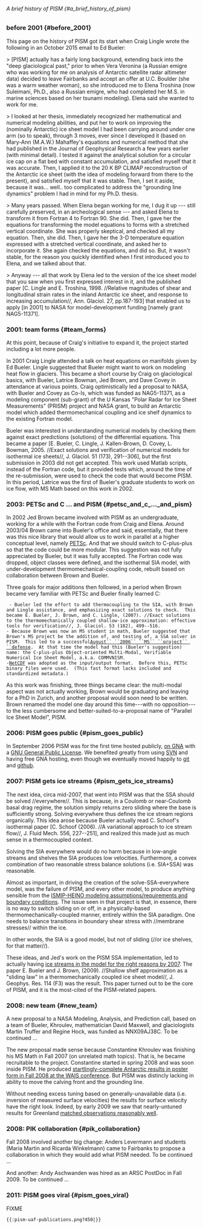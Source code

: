 ###### A brief history of PISM {#a_brief_history_of_pism}

### before 2001 {#before_2001}

This page on the history of PISM got its start when Craig Lingle wrote
the following in an October 2015 email to Ed Bueler:

\> \[PISM\] actually has a fairly long background, extending back into
the "deep glaciological past," prior to when Vera Veronina (a Russian
emigre who was working for me on analysis of Antarctic satellite radar
altimeter data) decided to leave Fairbanks and accept an offer at U.C.
Boulder (she was a warm weather woman), so she introduced me to Elena
Troshina (now Suleimani, Ph.D., also a Russian emigre, who had completed
her M.S. in marine sciences based on her tsunami modeling). Elena said
she wanted to work for me.

\> I looked at her thesis, immediately recognized her mathematical and
numerical modeling abilities, and put her to work on improving the
(nominally Antarctic) ice sheet model I had been carrying around under
one arm (so to speak), through 3 moves, ever since I developed it (based
on Mary-Ann (M.A.W.) Mahaffey's equations and numerical method that she
had published in the Journal of Geophysical Research a few years earlier
(with minimal detail). I tested it against the analytical solution for a
circular ice cap on a flat bed with constant accumulation, and satisfied
myself that it was accurate. Then, I applied it to the 20 K BP CLIMAP
reconstruction of the Antarctic ice sheet (with the idea of modeling
forward from there to the present), and satisfied myself that it was
stable. Then, I set it aside, because it was... well.. too complicated
to address the "grounding line dynamics" problem I had in mind for my
Ph.D. thesis.

\> Many years passed. When Elena began working for me, I dug it up ---
still carefully preserved, in an archeological sense --- and asked Elena
to transform it from Fortran 4 to Fortran 90. She did. Then, I gave her
the equations for transforming the model equations to forms with a
stretched vertical coordinate. She was properly skeptical, and checked
all my equation. Then, she did. Then, I gave her the 3-D temperature
equation expressed with a stretched vertical coordinate, and asked her
to incorporate it. She again checked the equations, and did so. But, it
wasn't stable, for the reason you quickly identified when I first
introduced you to Elena, and we talked about that.

\> Anyway --- all that work by Elena led to the version of the ice sheet
model that you saw when you first expressed interest in it, and the
published paper \[C. Lingle and E. Troshina, 1998. //Relative magnitudes
of shear and longitudinal strain rates in the inland Antarctic ice
sheet, and response to increasing accumulation//, Ann. Glaciol. 27,
pp.187-193\] that enabled us to apply \[in 2001\] to NASA for
model-development funding \[namely grant NAG5-11371\].

### 2001: team forms {#team_forms}

At this point, because of Craig\'s initiative to expand it, the project
started including a lot more people.

In 2001 Craig Lingle attended a talk on heat equations on manifolds
given by Ed Bueler. Lingle suggested that Bueler might want to work on
modeling heat flow in glaciers. This became a short course by Craig on
glaciological basics, with Bueler, Latrice Bowman, Jed Brown, and Dave
Covey in attendance at various points. Craig optimistically led a
proposal to NASA, with Bueler and Covey as Co-Is, which was funded as
NAG5-11371, as a modeling component (sub-grant) of the U Kansas \"Polar
Radar for Ice Sheet Measurements\" (PRISM) project and NASA grant, to
build an Antarctic model which added thermomechanical coupling and ice
shelf dynamics to the existing Fortran model.

Bueler was interested in understanding numerical models by checking them
against exact predictions (solutions) of the differential equations.
This became a paper \[E. Bueler, C. Lingle, J. Kallen-Brown, D. Covey,
L. Bowman, 2005. //Exact solutions and verification of numerical models
for isothermal ice sheets//, J. Glaciol. 51 (173), 291\--306\], but the
first submission in 2003 did not get accepted. This work used Matlab
scripts, instead of the Fortran code, but it provided tests which,
around the time of the re-submission, were used to check the code that
would become PISM. In this period, Latrice was the first of Bueler\'s
graduate students to work on ice flow, with MS Math based on this work
in 2002.

### 2003: PETSc and C \... and PISM {#petsc_and_c_..._and_pism}

In 2002 Jed Brown became involved with PISM as an undergraduate, working
for a while with the Fortran code from Craig and Elena. Around 2003/04
Brown came into Bueler\'s office and said, essentially, that there was
this nice library that would allow us to work in parallel at a higher
conceptual level, namely
[PETSc](http://www.mcs.anl.gov/petsc/). And that we should
switch to C-plus-plus so that the code could be more modular. This
suggestion was not fully appreciated by Bueler, but it was fully
accepted. The Fortran code was dropped, object classes were defined, and
the isothermal SIA model, with under-development
thermomechanical-coupling code, rebuilt based on collaboration between
Brown and Bueler.

Three goals for major additions then followed, in a period when Brown
became very familiar with PETSc and Bueler finally learned C:

` - Bueler led the effort to add thermocoupling to the SIA, with Brown and Lingle assistance, and emphasizing exact solutions to check.  This became E. Bueler, J. Brown, and C. Lingle, (2007). //Exact solutions to the thermomechanically coupled shallow-ice approximation: effective tools for verification//, J. Glaciol. 53 (182), 499--516.`\
` - Because Brown was now an MS student in math, Bueler suggested that Brown's MS project be the addition of, and testing of, a SSA solver in PISM.  This led to a successful `[`August`` ``2006`` ``MS`` ``project`` ``defense`](http://pism.github.io/uaf-iceflow/slidesJBrown.pdf)`.  At that time the model had this (Bueler's suggestion) name: the C-plus-plus Object-oriented Multi-Modal, Verifiable Numerical Ice Sheet Model, a.k.a. COMMVNISM.`\
` - `[`NetCDF`](http://www.unidata.ucar.edu/software/netcdf/)` was adopted as the input/output format.  Before this, PETSc binary files were used.  (This fast format lacks included and standardized metadata.)`

As this work was finishing, three things became clear: the multi-modal
aspect was not actually working, Brown would be graduating and leaving
for a PhD in Zurich, and another proposal would soon need to be written.
Brown renamed the model one day around this time\-\--with no
opposition\-\--to the less cumbersome and better-suited-to-a-proposal
name of \"Parallel Ice Sheet Model\", PISM.

### 2006: PISM goes public {#pism_goes_public}

In September 2006 PISM was for the first time hosted publicly, [on
GNA](http://gna.org/projects/pism/) with a [GNU General
Public
License](http://svn.gna.org/viewcvs/pism/trunk/COPYING?view=log).
We benefited greatly from using
[SVN](https://subversion.apache.org/) and having free GNA
hosting, even though we eventually moved happily to
[git](https://git-scm.com/) and
[github](https://github.com/).

### 2007: PISM gets ice streams {#pism_gets_ice_streams}

The next idea, circa mid-2007, that went into PISM was that the SSA
should be solved //everywhere//. This is because, in a Coulomb or
near-Coulomb basal drag regime, the solution simply returns zero sliding
where the base is sufficiently strong. Solving everywhere thus defines
the ice stream regions organically. This idea arose because Bueler
actually read C. Schoof\'s isothermal paper \[C. Schoof (2006). //A
variational approach to ice stream flow//, J. Fluid Mech. 556,
227\--251\], and realized this made just as much sense in a
thermocoupled context.

Solving the SIA everywhere would do no harm because in low-angle streams
and shelves the SIA produces low velocities. Furthermore, a convex
combination of two reasonable stress balance solutions (i.e. SIA+SSA)
was reasonable.

Almost as important, in driving the creation of the solve-SSA-everywhere
model, was the failure of PISM, and every other model, to produce
anything sensible from the [ISMIP-HEINO modeling
assumptions/requirements and boundary
conditions](http://www.ingentaconnect.com/content/igsoc/jog/2010/00000056/00000197/art00001).
The issue seen in that project is that, in essence, there is no way to
switch sliding on or off, in a physically-based
thermomechanically-coupled manner, entirely within the SIA paradigm. One
needs to balance transitions in boundary shear stress with //membrane
stresses// within the ice.

In other words, the SIA is a good model, but not of sliding (//or ice
shelves, for that matter//).

These ideas, and Jed\'s work on the PISM SSA implementation, led to
actually having [ice streams in the model for the right reasons by
2007](http://pism.github.io/uaf-iceflow/talkagu.pdf). The
paper E. Bueler and J. Brown, (2009). //Shallow shelf approximation as a
"sliding law" in a thermomechanically coupled ice sheet model//, J.
Geophys. Res. 114 (F3) was the result. This paper turned out to be the
core of PISM, and it is the most-cited of the PISM-related papers.

### 2008: new team {#new_team}

A new proposal to a NASA Modeling, Analysis, and Prediction call, based
on a team of Bueler, Khroulev, mathematician David Maxwell, and
glaciologists Martin Truffer and Regine Hock, was funded as NNX09AJ38C.
To be continued \...

The new proposal made sense because Constantine Khroulev was finishing
his MS Math in Fall 2007 (on unrelated math topics). That is, he became
recruitable to the project. Constantine started in spring 2008 and was
soon inside PISM. He produced [startlingly-complete Antarctic results in
poster form in Fall 2008 at the WAIS
conference](http://pism.github.io/uaf-iceflow/khroulev_final.pdf).
But PISM was distincly lacking in ability to move the calving front and
the grounding line.

Without needing excess tuning based on generally-unavailable data (i.e.
inversion of measured surface velocities) the results for surface
velocity have the right look. Indeed, by early 2009 we saw that
nearly-untuned results for Greenland [matched observations reasonably
well](http://pism.github.io/uaf-iceflow/BKAJS_submit2_twocolumn.pdf).

### 2008: PIK collaboration {#pik_collaboration}

Fall 2008 involved another big change: Anders Levermann and students
(Maria Martin and Ricarda Winkelmann) came to Fairbanks to propose a
collaboration in which they would add what PISM needed. To be continued
\...

And another: Andy Aschwanden was hired as an ARSC PostDoc in Fall 2009.
To be continued \...

### 2011: PISM goes viral {#pism_goes_viral}

FIXME

```{=mediawiki}
{{:pism-uaf-publications.png?450|}}
```
